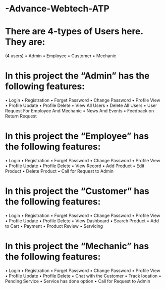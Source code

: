# -Advance-Webtech-ATP

# There are 4-types of Users here. They are:
(4 users)
• Admin 
• Employee
• Customer
• Mechanic


# In this project the “Admin” has the following features:
• Login 
• Registration
• Forget Password
• Change Password
• Profile View
• Profile Update
• Profile Delete
• View All Users
• Delete All Users
• User Request For Employee And Mechanic 
• News And Events 
• Feedback on Return Request


# In this project the “Employee” has the following features:
• Login 
• Registration
• Forget Password
• Change Password
• Profile View
• Profile Update
• Profile Delete
• View Record
• Add Product
• Edit Product 
• Delete Product 
• Call for Request to Admin


# In this project the “Customer” has the following features:
• Login 
• Registration
• Forget Password
• Change Password
• Profile View
• Profile Update
• Profile Delete
• View Dashboard
• Search Product
• Add to Cart
• Payment
• Product Review
• Servicing


# In this project the “Mechanic” has the following features:
• Login 
• Registration
• Forget Password
• Change Password
• Profile View
• Profile Update
• Profile Delete
• Chat with the Customer
• Track location
• Pending Service
• Service has done option
• Call for Request to Admin

